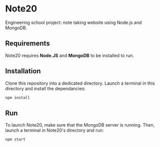 # Note20
Engineering school project: note taking website using Node.js and MongoDB.

## Requirements
Note20 requires **Node.JS** and **MongoDB** to be installed to run.

## Installation
Clone this repository into a dedicated directory.
Launch a terminal in this directory and install the dependancies: 
``` bash
npm install
```

## Run
To launch Note20, make sure that the MongoDB server is running. Then, launch a terminal in Note20's directory and run:
```bash
npm start
```
